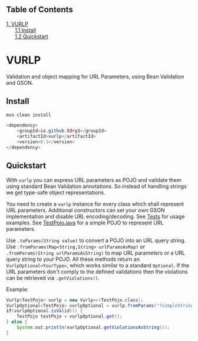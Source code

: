 ## Table of Contents
[1. VURLP](#vurlp)<br>
&nbsp;&nbsp;&nbsp;&nbsp;&nbsp;&nbsp;[1.1 Install](#install)<br>
&nbsp;&nbsp;&nbsp;&nbsp;&nbsp;&nbsp;[1.2 Quickstart](#quickstart)<br>
# VURLP

Validation and object mapping for URL Parameters, using Bean Validation and GSON.

## Install

```JAVA
mvn clean install
```


```JAVA
<dependency>
    <groupId>io.github.53rg3</groupId>
    <artifactId>vurlp</artifactId>
    <version>0.1</version>
</dependency>
```

## Quickstart

With `vurlp` you can express URL parameters as POJO and validate them using standard Bean Validation annotations. So instead of handling strings we get type-safe object representations.


You need to create a `vurlp` instance for every class which shall represent URL parameters. Additional constructors can set your own GSON implementation and disable URL encoding/decoding. See [Tests](/src/test/java/core/VurlpTest.java) for usage examples. See [TestPojo.java](/src/test/java/assets/TestPojo.java) for a simple POJO to represent URL parameters.


Use `.toParams(String value)` to convert a POJO into an URL query string. Use `.fromParams(Map<String,String> urlParamsAsMap)` or `.fromParams(String urlParamsAsString)` to map URL parameters or a URL query string to your POJO. All these methods return an `VurlpOptional<YourType>`, which works similar to a standard `Optional`. If the URL parameters don't comply to the defined validations then the violations can be retrieved via `.getViolations()`.

Example:


```JAVA
Vurlp<TestPojo> vurlp = new Vurlp<>(TestPojo.class);
VurlpOptional<TestPojo> vurlpOptional = vurlp.fromParams("?simpleString=someString&floatObject=1.0");
if(vurlpOptional.isValid()) {
    TestPojo testPojo = vurlpOptional.get();
} else {
    System.out.println(vurlpOptional.getViolationsAsString());
}
```

